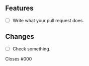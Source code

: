 ## Features

- [ ] Write what your pull request does.

## Changes

- [ ] Check something.

Closes #000

